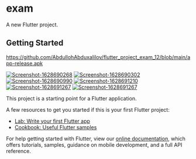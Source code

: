 # exam

A new Flutter project.

## Getting Started

https://github.com/AbdullohAbduxalilov/flutter_project_exam_12/blob/main/app-release.apk

<a href="https://ibb.co/SKd9RcS"><img src="https://i.ibb.co/VvQP2x6/Screenshot-1628690268.png" alt="Screenshot-1628690268" border="0"></a>
<a href="https://ibb.co/t4nrqGN"><img src="https://i.ibb.co/Dtm29J6/Screenshot-1628690302.png" alt="Screenshot-1628690302" border="0"></a>
<a href="https://ibb.co/HhMFMsK"><img src="https://i.ibb.co/y4MfM1N/Screenshot-1628690990.png" alt="Screenshot-1628690990" border="0"></a>
<a href="https://ibb.co/ccM1S4P"><img src="https://i.ibb.co/BVdt50m/Screenshot-1628691210.png" alt="Screenshot-1628691210" border="0"></a>
<a href="https://ibb.co/hMLY0PL"><img src="https://i.ibb.co/qn7J6t7/Screenshot-1628691267.png" alt="Screenshot-1628691267" border="0"></a>
<a href="https://ibb.co/hMLY0PL"><img src="https://i.ibb.co/qn7J6t7/Screenshot-1628691267.png" alt="Screenshot-1628691267" border="0"></a>


This project is a starting point for a Flutter application.

A few resources to get you started if this is your first Flutter project:

- [Lab: Write your first Flutter app](https://flutter.dev/docs/get-started/codelab)
- [Cookbook: Useful Flutter samples](https://flutter.dev/docs/cookbook)

For help getting started with Flutter, view our
[online documentation](https://flutter.dev/docs), which offers tutorials,
samples, guidance on mobile development, and a full API reference.
